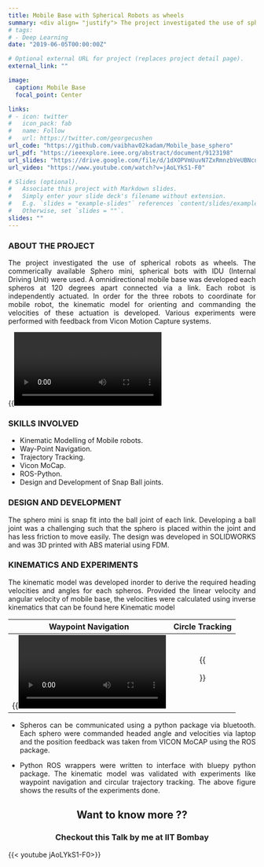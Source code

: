 ```yaml
---
title: Mobile Base with Spherical Robots as wheels
summary: <div align= "justify"> The project investigated the use of spherical robots as wheels. A omnidirectional mobile base was developed each spheros at 120 degrees apart connected via a link. A kinematic model for orienting and commanding the velocities of these actuation is developed. Various experiments were performed with feedback from Vicon Motion Capture systems. </div>
# tags:
# - Deep Learning
date: "2019-06-05T00:00:00Z"

# Optional external URL for project (replaces project detail page).
external_link: ""

image:
  caption: Mobile Base
  focal_point: Center

links:
# - icon: twitter
#   icon_pack: fab
#   name: Follow
#   url: https://twitter.com/georgecushen
url_code: "https://github.com/vaibhav02kadam/Mobile_base_sphero"
url_pdf: "https://ieeexplore.ieee.org/abstract/document/9123198"
url_slides: "https://drive.google.com/file/d/1dXOPVmUuvN7ZxRmnzbVeUBNcnv5Oxfar/view?usp=sharing"
url_video: "https://www.youtube.com/watch?v=jAoLYkS1-F0"

# Slides (optional).
#   Associate this project with Markdown slides.
#   Simply enter your slide deck's filename without extension.
#   E.g. `slides = "example-slides"` references `content/slides/example-slides.md`.
#   Otherwise, set `slides = ""`.
slides: ""
---
```

### ABOUT THE PROJECT

<div align="justify"> The project investigated the use of spherical robots as wheels. The commerically available Sphero mini, spherical bots with IDU (Internal Driving Unit) were used. A omnidirectional mobile base was developed each spheros at 120 degrees apart connected via a link. Each robot is independently actuated. In order for the three robots to coordinate for mobile robot, the kinematic model for orienting and commanding the velocities of these actuation is developed. Various experiments were performed with feedback from Vicon Motion Capture systems. </div>

{{<video src ="mobile_base_waypoint_navigation.mp4" >}}

### SKILLS INVOLVED

- Kinematic Modelling of Mobile robots.
- Way-Point Navigation.
- Trajectory Tracking.
- Vicon MoCap.
- ROS-Python.
- Design and Development of Snap Ball joints.

### DESIGN AND DEVELOPMENT
<div align="justify"> The sphero mini is snap fit into the ball joint of each link. Developing a ball joint was a challenging such that the sphero is placed within the joint and has less friction to move easily. The design was developed in SOLIDWORKS and was 3D printed with ABS material using FDM. </div>

###  KINEMATICS AND EXPERIMENTS
<div align="justify"> The kinematic model was developed inorder to derive the required heading velocities and angles for each spheros. Provided the linear velocity and angular velocity of mobile base, the velocities were calculated using inverse kinematics that can be found here Kinematic model 

Waypoint Navigation                    |  Circle Tracking 
:-------------------------------------:|:-------------------------:
{{<video src ="plot_waypoint.mp4" >}}  |  {{<figure src="perfect_circle.jpg" width= "500px" >}}


<!-- {{<video src ="plot_waypoint.mp4" >}}  {{<figure src="perfect_circle.jpg" >}} -->

- Spheros can be communicated using a python package via bluetooth. Each sphero were commanded headed angle and velocities via laptop and the position feedback was taken from VICON MoCAP using the ROS package.

- Python ROS wrappers were written to interface with bluepy python package. The kinematic model was validated with experiments like waypoint navigation and circular trajectory tracking. The above figure shows the results of the experiments done.
</div>  

## <div align= "center"> Want to know more ?? </div>

### <div align= "center"> Checkout this Talk by me at IIT Bombay </div>


{{< youtube jAoLYkS1-F0>}}


